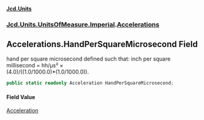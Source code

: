 #### [Jcd.Units](index.md 'index')
### [Jcd.Units.UnitsOfMeasure.Imperial](Jcd.Units.UnitsOfMeasure.Imperial.md 'Jcd.Units.UnitsOfMeasure.Imperial').[Accelerations](Accelerations.md 'Jcd.Units.UnitsOfMeasure.Imperial.Accelerations')

## Accelerations.HandPerSquareMicrosecond Field

hand per square microsecond defined such that: inch per square millisecond = hh/μs² ×  
(4.0)/((1.0/1000.0)*(1.0/1000.0)).

```csharp
public static readonly Acceleration HandPerSquareMicrosecond;
```

#### Field Value
[Acceleration](Acceleration.md 'Jcd.Units.UnitTypes.Acceleration')